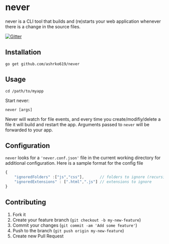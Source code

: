 # never


never is a CLI tool that builds and (re)starts your web application whenever there is a change in the source files.

[![Gitter](https://badges.gitter.im/ashrko619/never.svg)](https://gitter.im/ashrko619/never?utm_source=badge&utm_medium=badge&utm_campaign=pr-badge)

## Installation

    go get github.com/ashrko619/never

## Usage

    cd /path/to/myapp

Start never:

    never [args]

Never will watch for file events, and every time you create/modifiy/delete a file it will build and restart the app. Arguments passed to `never` will be forwarded to your app.


## Configuration

`never` looks for a `'never.conf.json'` file in the current working directory for additional configuration. Here is a sample format for the config file

```javascript
{
	"ignoredFolders" :["js","css"],       // folders to ignore (recursively)
	"ignoredExtensions" : [".html",".js"] // extensions to ignore
}
```

## Contributing

1. Fork it
2. Create your feature branch (`git checkout -b my-new-feature`)
3. Commit your changes (`git commit -am 'Add some feature'`)
4. Push to the branch (`git push origin my-new-feature`)
5. Create new Pull Request


